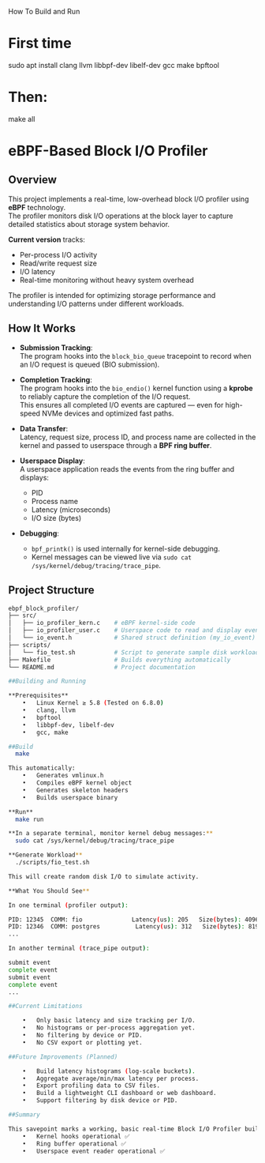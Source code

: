 How To Build and Run

# First time
sudo apt install clang llvm libbpf-dev libelf-dev gcc make bpftool

# Then:
make all


# eBPF-Based Block I/O Profiler

## Overview
This project implements a real-time, low-overhead block I/O profiler using **eBPF** technology.  
The profiler monitors disk I/O operations at the block layer to capture detailed statistics about storage system behavior.

**Current version** tracks:
- Per-process I/O activity
- Read/write request size
- I/O latency
- Real-time monitoring without heavy system overhead

The profiler is intended for optimizing storage performance and understanding I/O patterns under different workloads.

## How It Works
- **Submission Tracking**:  
  The program hooks into the `block_bio_queue` tracepoint to record when an I/O request is queued (BIO submission).
  
- **Completion Tracking**:  
  The program hooks into the `bio_endio()` kernel function using a **kprobe** to reliably capture the completion of the I/O request.  
  This ensures all completed I/O events are captured — even for high-speed NVMe devices and optimized fast paths.

- **Data Transfer**:  
  Latency, request size, process ID, and process name are collected in the kernel and passed to userspace through a **BPF ring buffer**.

- **Userspace Display**:  
  A userspace application reads the events from the ring buffer and displays:
  - PID
  - Process name
  - Latency (microseconds)
  - I/O size (bytes)

- **Debugging**:  
  - `bpf_printk()` is used internally for kernel-side debugging.
  - Kernel messages can be viewed live via `sudo cat /sys/kernel/debug/tracing/trace_pipe`.

## Project Structure
```bash
ebpf_block_profiler/
├── src/
│   ├── io_profiler_kern.c    # eBPF kernel-side code
│   ├── io_profiler_user.c    # Userspace code to read and display events
│   └── io_event.h            # Shared struct definition (my_io_event)
├── scripts/
│   └── fio_test.sh           # Script to generate sample disk workload
├── Makefile                  # Builds everything automatically
└── README.md                 # Project documentation

##Building and Running

**Prerequisites**
	•	Linux Kernel ≥ 5.8 (Tested on 6.8.0)
	•	clang, llvm
	•	bpftool
	•	libbpf-dev, libelf-dev
	•	gcc, make

##Build
  make

This automatically:
	•	Generates vmlinux.h
	•	Compiles eBPF kernel object
	•	Generates skeleton headers
	•	Builds userspace binary

**Run**
  make run

**In a separate terminal, monitor kernel debug messages:**
  sudo cat /sys/kernel/debug/tracing/trace_pipe

**Generate Workload**
  ./scripts/fio_test.sh

This will create random disk I/O to simulate activity.

**What You Should See**

In one terminal (profiler output):

PID: 12345  COMM: fio              Latency(us): 205   Size(bytes): 4096
PID: 12346  COMM: postgres          Latency(us): 312   Size(bytes): 8192
...

In another terminal (trace_pipe output):

submit event
complete event
submit event
complete event
...

##Current Limitations

	•	Only basic latency and size tracking per I/O.
	•	No histograms or per-process aggregation yet.
	•	No filtering by device or PID.
	•	No CSV export or plotting yet.

##Future Improvements (Planned)

	•	Build latency histograms (log-scale buckets).
	•	Aggregate average/min/max latency per process.
	•	Export profiling data to CSV files.
	•	Build a lightweight CLI dashboard or web dashboard.
	•	Support filtering by disk device or PID.

##Summary

This savepoint marks a working, basic real-time Block I/O Profiler built with eBPF, with kernel hooks at block_bio_queue and bio_endio() (kprobe), and live userspace event display.
	•	Kernel hooks operational ✅
	•	Ring buffer operational ✅
	•	Userspace event reader operational ✅